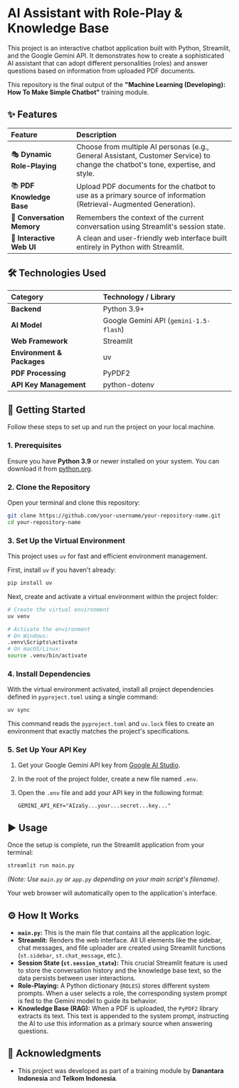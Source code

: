 # AI Assistant with Role-Play & Knowledge Base

This project is an interactive chatbot application built with Python, Streamlit, and the Google Gemini API. It demonstrates how to create a sophisticated AI assistant that can adopt different personalities (roles) and answer questions based on information from uploaded PDF documents.

This repository is the final output of the **"Machine Learning (Developing): How To Make Simple Chatbot"** training module.

## ✨ Features

| Feature                     | Description                                                                                                                      |
| :-------------------------- | :------------------------------------------------------------------------------------------------------------------------------- |
| 🎭 **Dynamic Role-Playing** | Choose from multiple AI personas (e.g., General Assistant, Customer Service) to change the chatbot's tone, expertise, and style. |
| 📚 **PDF Knowledge Base**   | Upload PDF documents for the chatbot to use as a primary source of information (Retrieval-Augmented Generation).                 |
| 🧠 **Conversation Memory**  | Remembers the context of the current conversation using Streamlit's session state.                                               |
| 🚀 **Interactive Web UI**   | A clean and user-friendly web interface built entirely in Python with Streamlit.                                                 |

## 🛠️ Technologies Used

| Category                   | Technology / Library                   |
| :------------------------- | :------------------------------------- |
| **Backend**                | Python 3.9+                            |
| **AI Model**               | Google Gemini API (`gemini-1.5-flash`) |
| **Web Framework**          | Streamlit                              |
| **Environment & Packages** | uv                                     |
| **PDF Processing**         | PyPDF2                                 |
| **API Key Management**     | python-dotenv                          |

## 🚀 Getting Started

Follow these steps to set up and run the project on your local machine.

### 1\. Prerequisites

Ensure you have **Python 3.9** or newer installed on your system. You can download it from [python.org](https://www.python.org/).

### 2\. Clone the Repository

Open your terminal and clone this repository:

```bash
git clone https://github.com/your-username/your-repository-name.git
cd your-repository-name
```

### 3\. Set Up the Virtual Environment

This project uses `uv` for fast and efficient environment management.

First, install `uv` if you haven't already:

```bash
pip install uv
```

Next, create and activate a virtual environment within the project folder:

```bash
# Create the virtual environment
uv venv

# Activate the environment
# On Windows:
.venv\Scripts\activate
# On macOS/Linux:
source .venv/bin/activate
```

### 4\. Install Dependencies

With the virtual environment activated, install all project dependencies defined in `pyproject.toml` using a single command:

```bash
uv sync
```

This command reads the `pyproject.toml` and `uv.lock` files to create an environment that exactly matches the project's specifications.

### 5\. Set Up Your API Key

1.  Get your Google Gemini API key from [Google AI Studio](https://aistudio.google.com/).

2.  In the root of the project folder, create a new file named `.env`.

3.  Open the `.env` file and add your API key in the following format:

    ```
    GEMINI_API_KEY="AIzaSy...your...secret...key..."
    ```

## ▶️ Usage

Once the setup is complete, run the Streamlit application from your terminal:

```bash
streamlit run main.py
```

_(Note: Use `main.py` or `app.py` depending on your main script's filename)._

Your web browser will automatically open to the application's interface.

## ⚙️ How It Works

- **`main.py`:** This is the main file that contains all the application logic.
- **Streamlit:** Renders the web interface. All UI elements like the sidebar, chat messages, and file uploader are created using Streamlit functions (`st.sidebar`, `st.chat_message`, etc.).
- **Session State (`st.session_state`):** This crucial Streamlit feature is used to store the conversation history and the knowledge base text, so the data persists between user interactions.
- **Role-Playing:** A Python dictionary (`ROLES`) stores different system prompts. When a user selects a role, the corresponding system prompt is fed to the Gemini model to guide its behavior.
- **Knowledge Base (RAG):** When a PDF is uploaded, the `PyPDF2` library extracts its text. This text is appended to the system prompt, instructing the AI to use this information as a primary source when answering questions.

## 🙏 Acknowledgments

- This project was developed as part of a training module by **Danantara Indonesia** and **Telkom Indonesia**.
